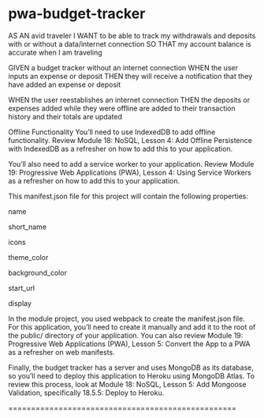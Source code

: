 # pwa-budget-tracker

AS AN avid traveler
I WANT to be able to track my withdrawals and deposits with or without a data/internet connection
SO THAT my account balance is accurate when I am traveling


GIVEN a budget tracker without an internet connection
WHEN the user inputs an expense or deposit
THEN they will receive a notification that they have added an expense or deposit


WHEN the user reestablishes an internet connection
THEN the deposits or expenses added while they were offline are added to their transaction history and their totals are updated


Offline Functionality
You’ll need to use IndexedDB to add offline functionality. Review Module 18: NoSQL, Lesson 4: Add Offline Persistence with IndexedDB as a refresher on how to add this to your application.

You’ll also need to add a service worker to your application. Review Module 19: Progressive Web Applications (PWA), Lesson 4: Using Service Workers as a refresher on how to add this to your application.


This manifest.json file for this project will contain the following properties:

name

short_name

icons

theme_color

background_color

start_url

display

In the module project, you used webpack to create the manifest.json file. For this application, you’ll need to create it manually and add it to the root of the public/ directory of your application. You can also review Module 19: Progressive Web Applications (PWA), Lesson 5: Convert the App to a PWA as a refresher on web manifests.


Finally, the budget tracker has a server and uses MongoDB as its database, so you’ll need to deploy this application to Heroku using MongoDB Atlas. To review this process, look at Module 18: NoSQL, Lesson 5: Add Mongoose Validation, specifically 18.5.5: Deploy to Heroku.

==================================================